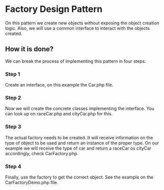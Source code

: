 # Factory Design Pattern

On this pattern we create new objects without exposing the object creation logic. Also, we will use a common interface to interact with the objects created.

## How it is done?

We can break the process of implementing this pattern in four steps:

### Step 1

Create an interface, on this example the Car.php file.

### Step 2

Now we will create the concrete classes implementing the interface. You can look up on raceCar.php and cityCar.php for this.

### Step 3

The actual factory needs to be created. It will receive information on the type of object to be used and return an instance of the proper type. On our example we will receive the type of car and return a raceCar os cityCar accordingly, check CarFactory.php.

### Step 4

Finally, use the factory to get the correct object. See the example on the CarFactoryDemo.php file.